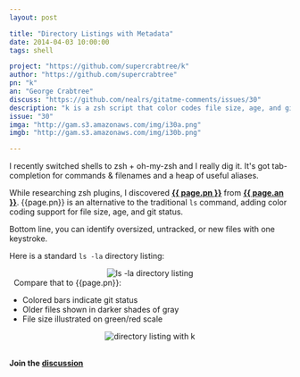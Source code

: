 ```yaml
---
layout: post

title: "Directory Listings with Metadata"
date: 2014-04-03 10:00:00
tags: shell

project: "https://github.com/supercrabtree/k"
author: "https://github.com/supercrabtree"
pn: "k"
an: "George Crabtree"
discuss: "https://github.com/nealrs/gitatme-comments/issues/30"
description: "k is a zsh script that color codes file size, age, and git status."
issue: "30"
imga: "http://gam.s3.amazonaws.com/img/i30a.png"
imgb: "http://gam.s3.amazonaws.com/img/i30b.png"

---
```


I recently switched shells to zsh + oh-my-zsh and I really dig it. It's got tab-completion for commands & filenames and a heap of useful aliases.

While researching zsh plugins, I discovered <strong><a href="{{ page.project }}" target="_blank" title="{{ page.pn }} on GitHub">{{ page.pn }}</a></strong> from <strong><a href="{{ page.author }}" target="_blank" title="{{ page.an }} on GitHub">{{ page.an }}</a></strong>. {{page.pn}} is an alternative to the traditional `ls` command, adding color coding support for file size, age, and git status. 

Bottom line, you can identify oversized, untracked, or new files with one keystroke.

Here is a standard `ls -la` directory listing:
<center><img src="{{page.imga}}" alt="ls -la directory listing" title="ls -la directory listing"></center> 
Compare that to {{page.pn}}:

- Colored bars indicate git status
- Older files shown in darker shades of gray
- File size illustrated on green/red scale

<center><img src="{{page.imgb}}" alt="directory listing with k" title="directory listing with k"></center> 
<p><strong>Join the <a class = "nodeco" href="{{ page.url }}#comments" title="Discuss this issue of Git @ Me online"><i class="icon-comments icon-large "></i> discussion</a></strong></p>
